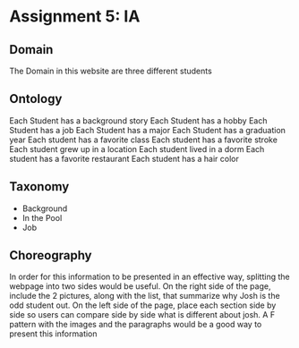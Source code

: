 # Assignment 5: IA

## Domain

The Domain in this website are three different students


## Ontology

Each Student has a background story
Each Student has a hobby
Each Student has a job
Each Student has a major
Each Student has a graduation year
Each student has a favorite class
Each student has a favorite stroke
Each student grew up in a location
Each student lived in a dorm
Each student has a favorite restaurant
Each student has a hair color


## Taxonomy

- Background
- In the Pool
- Job



## Choreography

In order for this information to be presented in an effective way, splitting the webpage into two sides would be useful. On the right side of the page, include the 2 pictures, along with the list, that summarize why Josh is the odd student out. On the left side of the page, place each section side by side so users can compare side by side what is different about josh. A F pattern with the images and the paragraphs would be a good way to present this information